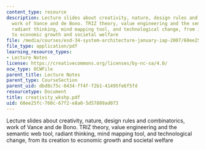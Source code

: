```yaml
---
content_type: resource
description: Lecture slides about creativity, nature, design rules and combinatorics,
  work of Vance and de Bono. TRIZ theory, value engineering and the semantic web tool,
  radiant thinking, mind mapping tool, and technological change, from its creation
  to economic growth and societal welfare
file: /media/courses/esd-34-system-architecture-january-iap-2007/60ee25fc760c67f2e8a05d57809ad073_creativity_wkshp.pdf
file_type: application/pdf
learning_resource_types:
- Lecture Notes
license: https://creativecommons.org/licenses/by-nc-sa/4.0/
ocw_type: OCWFile
parent_title: Lecture Notes
parent_type: CourseSection
parent_uid: dbd8c75c-0434-ff4f-f2b1-41495fe6f5fd
resourcetype: Document
title: creativity_wkshp.pdf
uid: 60ee25fc-760c-67f2-e8a0-5d57809ad073
---
```

Lecture slides about creativity, nature, design rules and combinatorics, work of Vance and de Bono. TRIZ theory, value engineering and the semantic web tool, radiant thinking, mind mapping tool, and technological change, from its creation to economic growth and societal welfare